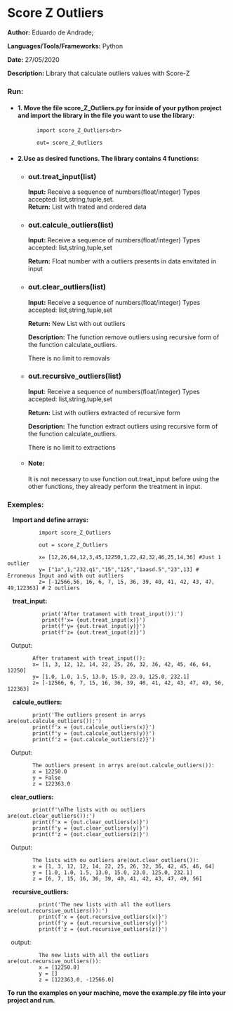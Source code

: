 # Score Z Outliers

**Author:** Eduardo de Andrade;

**Languages/Tools/Frameworks:** Python
 
**Date:** 27/05/2020

**Description:**
Library that calculate outliers values with Score-Z

### **Run:**
  - #### 1. Move the file score_Z_Outliers.py for inside of your python project and import the library in the file you want to use the library:<br>
              
              import score_Z_Outliers<br>
              
              out= score_Z_Outliers
              
  - #### 2.Use as desired functions. The library contains 4 functions:
    -  ###  **out.treat_input(list)**
    
          **Input:** Receive a sequence of numbers(float/integer) Types accepted: list,string,tuple,set.<br>
          **Return:** List with trated and ordered data<br>

        
    - ### **out.calcule_outliers(list)**
    
        **Input:** Receive a sequence of numbers(float/integer) Types accepted: list,string,tuple,set<br>

        **Return:** Float number with a outliers presents in data envitated in input<br>

         
    - ###  **out.clear_outliers(list)**     
    
        **Input:** Receive a sequence of numbers(float/integer) Types accepted: list,string,tuple,set<br>
        
        **Return:** New List with out outliers <br>

        **Description:** The function remove outliers using recursive form of the function calculate_outliers. <br>

        There is no limit to removals   

     - ###  **out.recursive_outliers(list)**    
        **Input**: Receive a sequence of numbers(float/integer) Types accepted: list,string,tuple,set<br>

        **Return:** List with outliers extracted of recursive form<br>

        **Description:** The function extract outliers using recursive form of the function calculate_outliers. 

        There is no limit to extractions <br> 
        
      - #### **Note:** 
        It is not necessary to use function out.treat_input before using the other functions, they already perform the treatment in input.<br>
### **Exemples:**
        
  &nbsp;&nbsp; **Import and define arrays:**
               
              import score_Z_Outliers

              out = score_Z_Outliers              
                
              x= [12,26,64,12,3,45,12250,1,22,42,32,46,25,14,36] #Just 1 outlier
              y= ["1a",1,"232.q1","15","125","1aasd.5","23",13] # Erroneous Input and with out outliers
              z= [-12566,56, 16, 6, 7, 15, 36, 39, 40, 41, 42, 43, 47, 49,122363] # 2 outliers
              
              
 &nbsp;&nbsp;  **treat_input:**
                  
               print('After tratament with treat_input()):')
               print(f'x= {out.treat_input(x)}')
               print(f'y= {out.treat_input(y)}')
               print(f'z= {out.treat_input(z)}')
      
&nbsp;&nbsp;Output:
   
            After tratament with treat_input()):
            x= [1, 3, 12, 12, 14, 22, 25, 26, 32, 36, 42, 45, 46, 64, 12250]
            y= [1.0, 1.0, 1.5, 13.0, 15.0, 23.0, 125.0, 232.1]
            z= [-12566, 6, 7, 15, 16, 36, 39, 40, 41, 42, 43, 47, 49, 56, 122363]
  
&nbsp;&nbsp;  **calcule_outliers:**
  
            print('The outliers present in arrys are(out.calcule_outliers()):')
            print(f'x = {out.calcule_outliers(x)}')
            print(f'y = {out.calcule_outliers(y)}')
            print(f'z = {out.calcule_outliers(z)}')
    
   &nbsp;&nbsp;Output:
   
            The outliers present in arrys are(out.calcule_outliers()):
            x = 12250.0
            y = False
            z = 122363.0
   
   &nbsp;&nbsp;**clear_outliers:**
   
            print(f'\nThe lists with ou outliers are(out.clear_outliers()):') 
            print(f'x = {out.clear_outliers(x)}')
            print(f'y = {out.clear_outliers(y)}')
            print(f'z = {out.clear_outliers(z)}')
      
  &nbsp;&nbsp;Output:
              
            The lists with ou outliers are(out.clear_outliers()):
            x = [1, 3, 12, 12, 14, 22, 25, 26, 32, 36, 42, 45, 46, 64]
            y = [1.0, 1.0, 1.5, 13.0, 15.0, 23.0, 125.0, 232.1]
            z = [6, 7, 15, 16, 36, 39, 40, 41, 42, 43, 47, 49, 56]
            
  &nbsp;&nbsp; **recursive_outliers:**
            
              print('The new lists with all the outliers are(out.recursive_outliers()):')
              print(f'x = {out.recursive_outliers(x)}')
              print(f'y = {out.recursive_outliers(y)}')
              print(f'z = {out.recursive_outliers(z)}')
              
   &nbsp;&nbsp;output:     
                
              The new lists with all the outliers are(out.recursive_outliers()):
              x = [12250.0]
              y = []
              z = [122363.0, -12566.0]
             

**To run the examples on your machine, move the example.py file into your project and run.**
